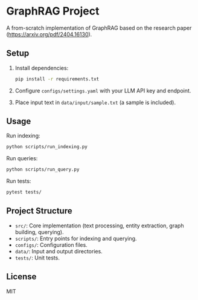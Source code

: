 # GraphRAG Project

A from-scratch implementation of GraphRAG based on the research paper (https://arxiv.org/pdf/2404.16130).

## Setup

1. Install dependencies:
   ```bash
   pip install -r requirements.txt
   ```

2. Configure `configs/settings.yaml` with your LLM API key and endpoint.

3. Place input text in `data/input/sample.txt` (a sample is included).

## Usage

Run indexing:
```bash
python scripts/run_indexing.py
```

Run queries:
```bash
python scripts/run_query.py
```

Run tests:
```bash
pytest tests/
```

## Project Structure

- `src/`: Core implementation (text processing, entity extraction, graph building, querying).
- `scripts/`: Entry points for indexing and querying.
- `configs/`: Configuration files.
- `data/`: Input and output directories.
- `tests/`: Unit tests.

## License

MIT
